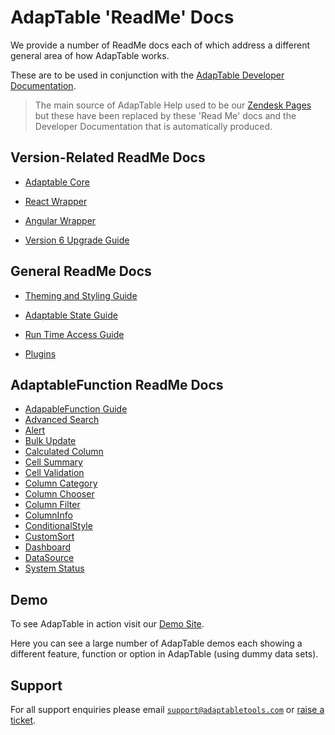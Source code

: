 # AdapTable 'ReadMe' Docs

We provide a number of ReadMe docs each of which address a different general area of how AdapTable works.

These are to be used in conjunction with the [AdapTable Developer Documentation](https://api.adaptabletools.com).

> The main source of AdapTable Help used to be our [Zendesk Pages](https://adaptabletools.zendesk.com/hc/en-us) but these have been replaced by these 'Read Me' docs and the Developer Documentation that is automatically produced.

## Version-Related ReadMe Docs
 
 - [Adaptable Core](../README.md)

 - [React Wrapper](../../../packages/adaptable-react-aggrid/README.md)
  
 - [Angular Wrapper](../../../packages/adaptable-ng-aggrid/README.md)
 
 - [Version 6 Upgrade Guide](./upgrade-guide.md)

 
## General ReadMe Docs
 
 - [Theming and Styling Guide](./adaptable-theming-guide.md)

 - [Adaptable State Guide](./adaptable-state-guide.md)

 - [Run Time Access Guide](./adaptable-runtime-access-guide.md)
 
 - [Plugins](../../../packages/plugins/README.md)
 

## AdaptableFunction ReadMe Docs

- [AdapableFunction Guide](./adaptable-functions-guide.md)
- [Advanced Search](./Functions/adavanced_search_function.md)
- [Alert](./Functions/alert_function.md)
- [Bulk Update](./Functions/bulk_update_function.md)
- [Calculated Column](./Functions/calculated_column_function.md)
- [Cell Summary](./Functions/cell_summary_function.md)          
- [Cell Validation](./Functions/cell_validation_function.md)    
- [Column Category](./Functions/column_category_function.md)   
- [Column Chooser](./Functions/column_chooser_function.md) 
- [Column Filter](./Functions/column_filter_function.md) 
- [ColumnInfo](./Functions/column_info_function.md)             
- [ConditionalStyle](./Functions/conditional_style_function.md)  
- [CustomSort](./Functions/custom_sort_function.md)              
- [Dashboard](./Functions/dashboard_function.md) 
- [DataSource](./Functions/data_source_function.md)  
- [System Status](./Functions/system_status_function.md) 


## Demo

To see AdapTable in action visit our [Demo Site](https://demo.adaptabletools.com).  

Here you can see a large number of AdapTable demos each showing a different feature, function or option in AdapTable (using dummy data sets).

## Support

For all support enquiries please email [`support@adaptabletools.com`](mailto:support@adaptabletools.com) or [raise a ticket](https://adaptabletools.zendesk.com/hc/en-us/requests/new).
